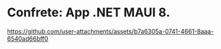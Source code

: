 # Confrete: App .NET MAUI 8.

https://github.com/user-attachments/assets/b7a6305a-0741-4661-8aaa-6540ad66bff0

